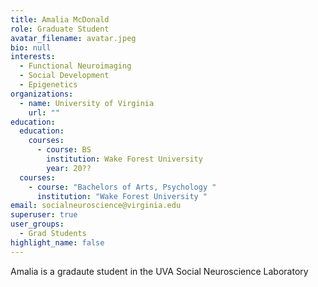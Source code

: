 ```yaml
---
title: Amalia McDonald
role: Graduate Student
avatar_filename: avatar.jpeg
bio: null
interests:
  - Functional Neuroimaging
  - Social Development
  - Epigenetics
organizations:
  - name: University of Virginia
    url: ""
education:
  education:
    courses:
      - course: BS
        institution: Wake Forest University
        year: 20??
  courses:
    - course: "Bachelors of Arts, Psychology "
      institution: "Wake Forest University "
email: socialneuroscience@virginia.edu
superuser: true
user_groups:
  - Grad Students
highlight_name: false
---
```


Amalia is a gradaute student in the UVA Social Neuroscience Laboratory
